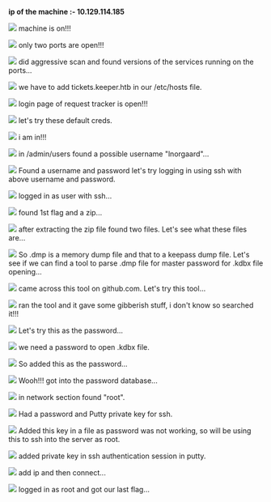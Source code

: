 **ip of the machine :- 10.129.114.185**

![](attachment/5596b12ccc9b405486f8d2266871b24d.png)
machine is on!!!

![](attachment/3d0c7f3ec2249ab2f4a41c6d9ffe1844.png)
only two ports are open!!!

![](attachment/962a791249498b106f73592b8e276f3e.png)
did aggressive scan and found versions of the services running on the ports...

![](attachment/a8da1d60c7e7ebf791d8086f5ced0285.png)
we have to add tickets.keeper.htb in our /etc/hosts file.

![](attachment/fcb9d2a9cad5fe68571b05cf01c0a473.png)
login page of request tracker is open!!!

![](attachment/edbd8d6757c567218987f69e3fdf6a95.png)
let's try these default creds.

![](attachment/69f8b532060718e34769738208ce6f20.png)
i am in!!!

![](attachment/0611535551f48636d5cdf9be823463ae.png)
in /admin/users found a possible username "lnorgaard"...

![](attachment/c3ae6e2ad6ad9b31834d64febdca0230.png)
Found a username and password let's try logging in using ssh with above username and password.

![](attachment/3af82ed883b082a1ba9dd12bfa002518.png)
logged in as user with ssh...

![](attachment/49f4bb8a52079dc1fff9b1c69aee45c5.png)
found 1st flag and a zip...

![](attachment/81a1627df60441089574a46db726184a.png)
after extracting the zip file found two files. Let's see what these files are...

![](attachment/6a1b2d7a33303ed5c43222125c62edec.png)
So .dmp is a memory dump file and that to a keepass dump file. Let's see if we can find a tool to parse .dmp file for master password for .kdbx file opening...

![](attachment/cca60fc7a6b1eb8ec7b54ef09fac6761.png)
came across this tool on github.com. Let's try this tool...

![](attachment/e558f7f72e401d082a682ff03edf7b55.png)
ran the tool and it gave some gibberish stuff, i don't know so searched it!!!

![](attachment/d03041700d3244d2546c1730cfea2bc9.png)
Let's try this as the password...

![](attachment/39d78083b57e88d43836e6e5830d59bb.png)
we need a password to open .kdbx file.

![](attachment/ec3973d18840cdf8162a481838dab9d7.png)
So added this as the password...

![](attachment/d95cab0f423cc3ff1f2c7f54b3213daf.png)
Wooh!!! got into the password database...

![](attachment/f41b1a97a493ae2323d9e524cf2dfc89.png)
in network section found "root".

![](attachment/7c92fd1584a1fb904a460f7d0cc5f65b.png)
Had a password and Putty private key for ssh.

![](attachment/519e98e405d904947f03547b3c873ef4.png)
Added this key in a file as password was not working, so will be using this to ssh into the server as root.

![](attachment/ebd27127b25c1abde0f8423867d9bbc2.png)
added private key in ssh authentication session in putty.

![](attachment/225fa6b1fddf8d82681ba68485289676.png)
add ip and then connect...

![](attachment/b4ae9967f697927fd5d59eb93ade3f2d.png)
logged in as root and got our last flag...
